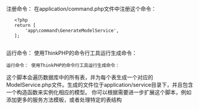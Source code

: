 注册命令： 在application/command.php文件中注册这个命令：

```shell
   <?php
   return [
       'app\command\GenerateModelService',
   ];
   
```

运行命令： 使用ThinkPHP的命令行工具运行生成命令：

```shell
运行命令： 使用ThinkPHP的命令行工具运行生成命令：
```

这个脚本会遍历数据库中的所有表，并为每个表生成一个对应的ModelService.php文件。生成的文件位于application/service目录下，并且包含一个构造函数来实例化相应的模型。
你可以根据需要进一步扩展这个脚本，例如添加更多的服务方法模板，或者处理特定的表结构